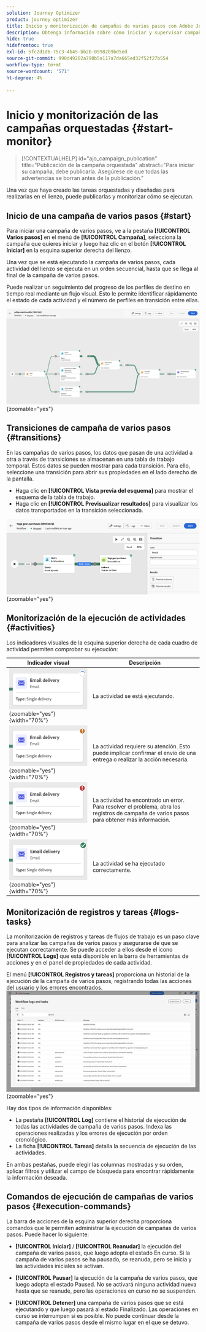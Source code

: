 ```yaml
---
solution: Journey Optimizer
product: journey optimizer
title: Inicio y monitorización de campañas de varios pasos con Adobe Journey Optimizer
description: Obtenga información sobre cómo iniciar y supervisar campañas de varios pasos con Adobe Journey Optimizer
hide: true
hidefromtoc: true
exl-id: 5fc2d1d6-75c3-4b45-bb2b-09982b9bd5ed
source-git-commit: 990d49202a790b5a117a7da665ed32f52f27b554
workflow-type: tm+mt
source-wordcount: '571'
ht-degree: 4%

---
```


# Inicio y monitorización de las campañas orquestadas {#start-monitor}

<!--
<audio controls><source src="../ms/assets/do-not-localize/sound.mp3" type="audio/mpeg">Your browser does not support the audio element.</audio> -->

>[!CONTEXTUALHELP]
>id="ajo_campaign_publication"
>title="Publicación de la campaña orquestada"
>abstract="Para iniciar su campaña, debe publicarla. Asegúrese de que todas las advertencias se borran antes de la publicación."


Una vez que haya creado las tareas orquestadas y diseñadas para realizarlas en el lienzo, puede publicarlas y monitorizar cómo se ejecutan.

## Inicio de una campaña de varios pasos {#start}

Para iniciar una campaña de varios pasos, ve a la pestaña **[!UICONTROL Varios pasos]** en el menú de **[!UICONTROL Campaña]**, selecciona la campaña que quieres iniciar y luego haz clic en el botón **[!UICONTROL Iniciar]** en la esquina superior derecha del lienzo.

Una vez que se está ejecutando la campaña de varios pasos, cada actividad del lienzo se ejecuta en un orden secuencial, hasta que se llega al final de la campaña de varios pasos.

Puede realizar un seguimiento del progreso de los perfiles de destino en tiempo real mediante un flujo visual. Esto le permite identificar rápidamente el estado de cada actividad y el número de perfiles en transición entre ellas.

![](assets/workflow-execution.png){zoomable="yes"}

## Transiciones de campaña de varios pasos {#transitions}

En las campañas de varios pasos, los datos que pasan de una actividad a otra a través de transiciones se almacenan en una tabla de trabajo temporal. Estos datos se pueden mostrar para cada transición. Para ello, seleccione una transición para abrir sus propiedades en el lado derecho de la pantalla.

* Haga clic en **[!UICONTROL Vista previa del esquema]** para mostrar el esquema de la tabla de trabajo.
* Haga clic en **[!UICONTROL Previsualizar resultados]** para visualizar los datos transportados en la transición seleccionada.

![](assets/transition.png){zoomable="yes"}

## Monitorización de la ejecución de actividades {#activities}

Los indicadores visuales de la esquina superior derecha de cada cuadro de actividad permiten comprobar su ejecución:

| Indicador visual | Descripción |
|-----|------------|
| ![](assets/activity-status-pending.png){zoomable="yes"}{width="70%"} | La actividad se está ejecutando. |
| ![](assets/activity-status-orange.png){zoomable="yes"}{width="70%"} | La actividad requiere su atención. Esto puede implicar confirmar el envío de una entrega o realizar la acción necesaria. |
| ![](assets/activity-status-red.png){zoomable="yes"}{width="70%"} | La actividad ha encontrado un error. Para resolver el problema, abra los registros de campaña de varios pasos para obtener más información. |
| ![](assets/activity-status-green.png){zoomable="yes"}{width="70%"} | La actividad se ha ejecutado correctamente. |

## Monitorización de registros y tareas {#logs-tasks}

La monitorización de registros y tareas de flujos de trabajo es un paso clave para analizar las campañas de varios pasos y asegurarse de que se ejecutan correctamente. Se puede acceder a ellos desde el icono **[!UICONTROL Logs]** que está disponible en la barra de herramientas de acciones y en el panel de propiedades de cada actividad.

El menú **[!UICONTROL Registros y tareas]** proporciona un historial de la ejecución de la campaña de varios pasos, registrando todas las acciones del usuario y los errores encontrados.
![](assets/workflow-logs.png){zoomable="yes"}

Hay dos tipos de información disponibles:

* La pestaña **[!UICONTROL Log]** contiene el historial de ejecución de todas las actividades de campaña de varios pasos. Indexa las operaciones realizadas y los errores de ejecución por orden cronológico.
* La ficha **[!UICONTROL Tareas]** detalla la secuencia de ejecución de las actividades.

En ambas pestañas, puede elegir las columnas mostradas y su orden, aplicar filtros y utilizar el campo de búsqueda para encontrar rápidamente la información deseada.

## Comandos de ejecución de campañas de varios pasos {#execution-commands}

La barra de acciones de la esquina superior derecha proporciona comandos que le permiten administrar la ejecución de campañas de varios pasos. Puede hacer lo siguiente:

* **[!UICONTROL Iniciar]** / **[!UICONTROL Reanudar]** la ejecución del   campaña de varios pasos, que luego adopta el estado En curso. Si la campaña de varios pasos se ha pausado, se reanuda, pero se inicia y las actividades iniciales se activan.

* **[!UICONTROL Pausar]** la ejecución de la campaña de varios pasos, que luego adopta el estado Paused. No se activará ninguna actividad nueva hasta que se reanude, pero las operaciones en curso no se suspenden.

* **[!UICONTROL Detener]** una campaña de varios pasos que se está ejecutando y que luego pasará al estado Finalizado. Las operaciones en curso se interrumpen si es posible. No puede continuar desde la campaña de varios pasos desde el mismo lugar en el que se detuvo.
